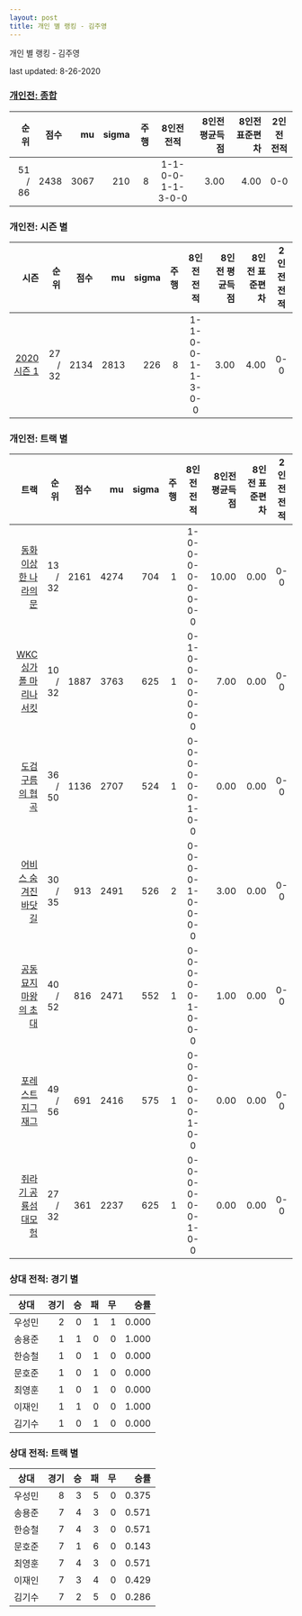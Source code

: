 ```yaml
---
layout: post
title: 개인 별 랭킹 - 김주영
---
```



개인 별 랭킹 - 김주영


last updated: 8-26-2020

### [개인전: 종합](../singles-full)

| 순위 | 점수 | mu | sigma | 주행 | 8인전 전적 | 8인전 평균득점 | 8인전 표준편차 | 2인전 전적 |
|---:|---:|---:|---:|---:|:---:|---:|---:|:---:|
| 51 / 86 | 2438 | 3067 | 210 | 8 | 1-1-0-0-1-1-3-0-0 | 3.00 | 4.00 | 0-0 |

### 개인전: 시즌 별

| 시즌 | 순위 | 점수 | mu | sigma | 주행 | 8인전 전적 | 8인전 평균득점 | 8인전 표준편차 | 2인전 전적 |
|---:|---:|---:|---:|---:|---:|:---:|---:|---:|:---:|
| [2020 시즌 1](../singles-s2020_1) | 27 / 32 | 2134 | 2813 | 226 | 8 |  1-1-0-0-1-1-3-0-0 | 3.00 | 4.00 | 0-0 |

### 개인전: 트랙 별

| 트랙 | 순위 | 점수 | mu | sigma | 주행 | 8인전 전적 | 8인전 평균득점 | 8인전 표준편차 | 2인전 전적 |
|---:|---:|---:|---:|---:|---:|:---:|---:|---:|:---:|
| [동화 이상한 나라의 문](../gate) | 13 / 32 | 2161 | 4274 | 704 | 1 | 1-0-0-0-0-0-0-0-0 | 10.00 | 0.00 | 0-0 |
| [WKC 싱가폴 마리나 서킷](../singapore) | 10 / 32 | 1887 | 3763 | 625 | 1 | 0-1-0-0-0-0-0-0-0 | 7.00 | 0.00 | 0-0 |
| [도검 구름의 협곡](../hyupgog) | 36 / 50 | 1136 | 2707 | 524 | 1 | 0-0-0-0-0-0-1-0-0 | 0.00 | 0.00 | 0-0 |
| [어비스 숨겨진 바닷길](../hiddenoceanroad) | 30 / 35 | 913 | 2491 | 526 | 2 | 0-0-0-0-1-0-0-0-0 | 3.00 | 0.00 | 0-0 |
| [공동묘지 마왕의 초대](../mawang) | 40 / 52 | 816 | 2471 | 552 | 1 | 0-0-0-0-0-1-0-0-0 | 1.00 | 0.00 | 0-0 |
| [포레스트 지그재그](../zigzag) | 49 / 56 | 691 | 2416 | 575 | 1 | 0-0-0-0-0-0-1-0-0 | 0.00 | 0.00 | 0-0 |
| [쥐라기 공룡섬 대모험](../dinoisland) | 27 / 32 | 361 | 2237 | 625 | 1 | 0-0-0-0-0-0-1-0-0 | 0.00 | 0.00 | 0-0 |

### 상대 전적: 경기 별

| 상대 | 경기 | 승 | 패 | 무 | 승률 |
|:---:|---:|---:|---:|---:|---:|
| 우성민 | 2 | 0 | 1 | 1 | 0.000 |
| 송용준 | 1 | 1 | 0 | 0 | 1.000 |
| 한승철 | 1 | 0 | 1 | 0 | 0.000 |
| 문호준 | 1 | 0 | 1 | 0 | 0.000 |
| 최영훈 | 1 | 0 | 1 | 0 | 0.000 |
| 이재인 | 1 | 1 | 0 | 0 | 1.000 |
| 김기수 | 1 | 0 | 1 | 0 | 0.000 |

### 상대 전적: 트랙 별

| 상대 | 경기 | 승 | 패 | 무 | 승률 |
|:---:|---:|---:|---:|---:|---:|
| 우성민 | 8 | 3 | 5 | 0 | 0.375 |
| 송용준 | 7 | 4 | 3 | 0 | 0.571 |
| 한승철 | 7 | 4 | 3 | 0 | 0.571 |
| 문호준 | 7 | 1 | 6 | 0 | 0.143 |
| 최영훈 | 7 | 4 | 3 | 0 | 0.571 |
| 이재인 | 7 | 3 | 4 | 0 | 0.429 |
| 김기수 | 7 | 2 | 5 | 0 | 0.286 |
